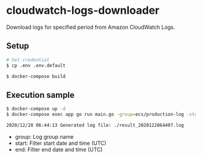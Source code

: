 # cloudwatch-logs-downloader

Download logs for specified period from Amazon CloudWatch Logs.

## Setup

```bash
# Set credential
$ cp .env .env.default

$ docker-compose build
```

## Execution sample

```bash
$ docker-compose up -d
$ docker-compose exec app go run main.go -group=ecs/production-log -start="2020-12-27 15:59:00" -end="2020-12-27 15:59:59"

2020/12/28 06:44:13 Generated log file: ./result_2020122864407.log
```

* group: Log group name
* start: Filter start date and time (UTC)
* end: Filter end date and time (UTC)
